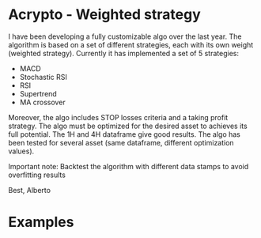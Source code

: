 # Acrypto - Weighted strategy 

I have been developing a fully customizable algo over the last year. The algorithm is based on a set of different strategies, each with its own weight (weighted strategy). Currently it has implemented a set of 5 strategies:

* MACD
* Stochastic RSI
* RSI
* Supertrend
* MA crossover

Moreover, the algo includes STOP losses criteria and a taking profit strategy. The algo must be optimized for the desired asset to achieves its full potential. The 1H and 4H dataframe give good results. The algo has been tested for several asset (same dataframe, different optimization values).

Important note:
Backtest the algorithm with different data stamps to avoid overfitting results

Best,
Alberto

# Examples

